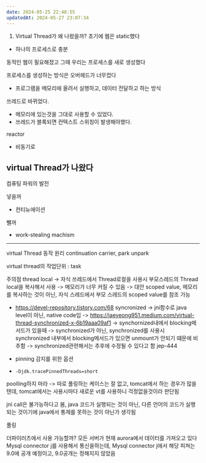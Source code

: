 ```yaml
---
date: 2024-05-25 22:48:55
updatedAt: 2024-05-27 23:07:34
---
```



1. Virtual Thread가 왜 나왔을까?
초기에 웹은 static했다
- 하나의 프로세스로 충분

동적인 웹이 필요해졌고 그때 우리는 프로세스를 새로 생성했다

프로세스를 생성하는 방식은 오버헤드가 너무컸다
- 프로그램을 메모리에 올려서 실행하고, 데이터 전달하고 하는 방식

쓰레드로 바뀌었다.
- 메모리에 있는것을 그대로 사용할 수 있었다.
- 쓰레드가 블록되면 컨텍스트 스위칭이 발생해야했다.

reactor
- 비동기로 

virtual Thread가 나왔다
- 

컴퓨팅 파워의 발전

넣을꺼
- 컨티뉴에이션

뺄꺼
- work-stealing machism

---

virtual Thread 동작 원리
continuation
carrier, 
park unpark

virtual thread의 작업단위 : task

주의점
thread local
-> 자식 쓰레드에서 Thread로컬을 사용시 부모스레드의 Thread local을 복사해서 사용
-> 메모리가 너무 커질 수 있음
-> 대안 scoped value, 메모리를 복사하는 것이 아닌, 자식 스레드에서 부모 스레드의 scoped value를 참조 가능
- https://devel-repository.tistory.com/68
syncronized
-> jni함수로 java level이 아닌, native code임
-> https://jaeyeong951.medium.com/virtual-thread-synchronized-x-6b19aaa09af1
-> synchornized내에서 blocking메서드가 있을때
-> synchronized가 아닌, synchronized를 사용시 synchronized 내부에서 blocking메서드가 있으면 unmount가 안되기 떄문에 비추함
-> synchronized관련해서는 추후에 수정될 수 있다고 함 jep-444

- pinning 감지를 위한 옵션
- `-Djdk.tracePinnedThreads=short`


poolling하지 마라
-> 따로 풀링하는 케이스는 잘 없고, tomcat에서 하는 경우가 많을텐데, tomcat에서는 사용시마다 새로운 vt를 사용하니 걱정없을것이라 판단됨

jni call은 불가능하다고 봄, java 코드가 실행되는 것이 아닌, 다른 언어의 코드가 실행되는 것이기에 java에서 통제를 못하는 것이 아닌가 생각됨


풀링

더파이러츠에서 사용 가능할까?
모든 서버가 현재 aurora에서 데이터를 가져오고 있다
Mysql connector j를 사용해서 통신을하는데, Mysql connector j에서 해당 피쳐는 9.0에 공개 예정이고, 9.0공개는 정해지지 않았음



